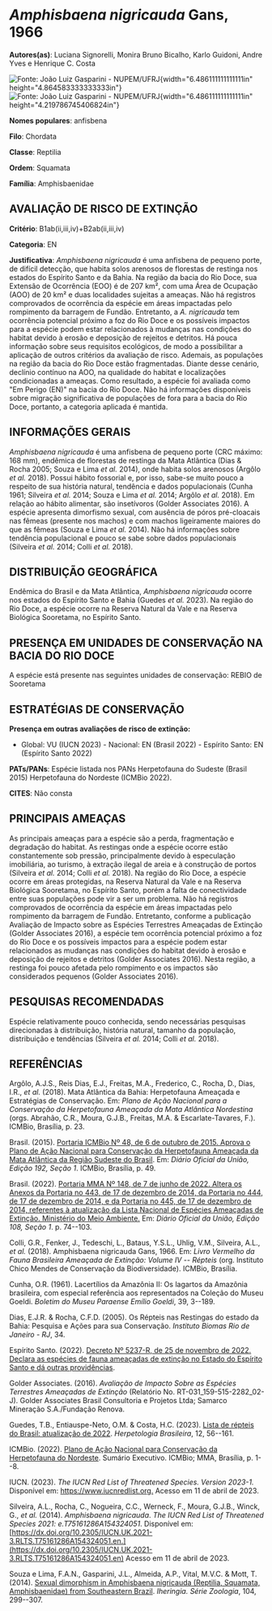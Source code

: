 # *Amphisbaena nigricauda* Gans, 1966

**Autores(as)**: Luciana Signorelli, Monira Bruno Bicalho, Karlo Guidoni, Andre Yves e Henrique C. Costa

![Fonte: João Luiz Gasparini - NUPEM/UFRJ](media/rId20.jpg){width="6.486111111111111in" height="4.864583333333333in"}![Fonte: João Luiz Gasparini - NUPEM/UFRJ](media/rId23.png){width="6.486111111111111in" height="4.219786745406824in"}

**Nomes populares**: anfisbena

**Filo**: Chordata

**Classe**: Reptilia

**Ordem**: Squamata

**Família**: Amphisbaenidae

## AVALIAÇÃO DE RISCO DE EXTINÇÃO

**Critério**: B1ab(ii,iii,iv)+B2ab(ii,iii,iv)

**Categoria**: EN

**Justificativa**: *Amphisbaena nigricauda* é uma anfisbena de pequeno porte, de difícil detecção, que habita solos arenosos de florestas de restinga nos estados do Espírito Santo e da Bahia. Na região da bacia do Rio Doce, sua Extensão de Ocorrência (EOO) é de 207 km², com uma Área de Ocupação (AOO) de 20 km² e duas localidades sujeitas a ameaças. Não há registros comprovados de ocorrência da espécie em áreas impactadas pelo rompimento da barragem de Fundão. Entretanto, a *A. nigricauda* tem ocorrência potencial próximo a foz do Rio Doce e os possíveis impactos para a espécie podem estar relacionados à mudanças nas condições do habitat devido à erosão e deposição de rejeitos e detritos. Há pouca informação sobre seus requisitos ecológicos, de modo a possibilitar a aplicação de outros critérios da avaliação de risco. Ademais, as populações na região da bacia do Rio Doce estão fragmentadas. Diante desse cenário, declínio contínuo na
AOO, na qualidade do habitat e localizações condicionadas a ameaças. Como resultado, a espécie foi avaliada como "Em Perigo (EN)" na bacia do Rio Doce. Não há informações disponíveis sobre migração significativa de populações de fora para a bacia do Rio Doce, portanto, a categoria aplicada é mantida.

## INFORMAÇÕES GERAIS

*Amphisbaena nigricauda* é uma anfisbena de pequeno porte (CRC máximo: 168 mm), endêmica de florestas de restinga da Mata Atlântica (Dias & Rocha 2005; Souza e Lima *et al.* 2014), onde habita solos arenosos (Argôlo *et al.* 2018). Possui hábito fossorial e, por isso, sabe-se muito pouco a respeito de sua história natural, tendência e dados populacionais (Cunha 1961; Silveira *et al.* 2014; Souza e Lima *et al.* 2014; Argôlo *et al.* 2018). Em relação ao hábito alimentar, são insetívoros (Golder Associates 2016). A espécie apresenta dimorfismo sexual, com ausência de póros pré-cloacais nas fêmeas (presente nos machos) e com machos ligeiramente maiores do que as fêmeas (Souza e Lima *et al.* 2014). Não há informações sobre tendência populacional e pouco se sabe sobre dados populacionais (Silveira *et al.* 2014; Colli *et al.* 2018).

## DISTRIBUIÇÃO GEOGRÁFICA

Endêmica do Brasil e da Mata Atlântica, *Amphisbaena nigricauda* ocorre nos estados do Espírito Santo e Bahia (Guedes *et al.* 2023). Na região do Rio Doce, a espécie ocorre na Reserva Natural da Vale e na Reserva Biológica Sooretama, no Espírito Santo.

## PRESENÇA EM UNIDADES DE CONSERVAÇÃO NA BACIA DO RIO DOCE

A espécie está presente nas seguintes unidades de conservação: REBIO de Sooretama

## ESTRATÉGIAS DE CONSERVAÇÃO

**Presença em outras avaliações de risco de extinção:**

-   Global: VU (IUCN 2023) -   Nacional: EN (Brasil 2022) -   Espírito Santo: EN (Espírito Santo 2022)

**PATs/PANs**: Espécie listada nos PANs Herpetofauna do Sudeste (Brasil 2015) Herpetofauna do Nordeste (ICMBio 2022).

**CITES**: Não consta

## PRINCIPAIS AMEAÇAS

As principais ameaças para a espécie são a perda, fragmentação e degradação do habitat. As restingas onde a espécie ocorre estão constantemente sob pressão, principalmente devido à especulação imobiliária, ao turismo, à extração ilegal de areia e à construção de portos (Silveira *et al.* 2014; Colli *et al.* 2018). Na região do Rio Doce, a espécie ocorre em áreas protegidas, na Reserva Natural da Vale e na Reserva Biológica Sooretama, no Espírito Santo, porém a falta de conectividade entre suas populações pode vir a ser um problema. Não há registros comprovados de ocorrência da espécie em áreas impactadas pelo rompimento da barragem de Fundão. Entretanto, conforme a publicação Avaliação de Impacto sobre as Espécies Terrestres Ameaçadas de Extinção (Golder Associates 2016), a espécie tem ocorrência potencial próximo a foz do Rio Doce e os possíveis impactos para a espécie podem estar relacionados as mudanças nas condições do habitat
devido à erosão e deposição de rejeitos e detritos (Golder Associates 2016). Nesta região, a restinga foi pouco afetada pelo rompimento e os impactos são considerados pequenos (Golder Associates 2016).

## PESQUISAS RECOMENDADAS

Espécie relativamente pouco conhecida, sendo necessárias pesquisas direcionadas à distribuição, história natural, tamanho da população, distribuição e tendências (Silveira *et al.* 2014; Colli *et al.* 2018).

## REFERÊNCIAS

Argôlo, A.J.S., Reis Dias, E.J., Freitas, M.A., Frederico, C., Rocha, D., Dias, I.R., *et al.* (2018). Mata Atlântica da Bahia: Herpetofauna Ameaçada e Estratégias de Conservação. Em: *Plano de Ação Nacional para a Conservação da Herpetofauna Ameaçada da Mata Atlântica Nordestina* (orgs. Abrahão, C.R., Moura, G.J.B., Freitas, M.A. & Escarlate-Tavares, F.). ICMBio, Brasília, p. 23.

Brasil. (2015). [Portaria ICMBio Nº 48, de 6 de outubro de 2015. Aprova o Plano de Ação Nacional para Conservação da Herpetofauna Ameaçada da Mata Atlântica da Região Sudeste do Brasil](https://www.gov.br/icmbio/pt-br/assuntos/biodiversidade/pan/pan-herpetofauna-do-sudeste).  Em: *Diário Oficial da União, Edição 192, Seção 1*. ICMBio, Brasília, p.  49.

Brasil. (2022). [Portaria MMA Nº 148, de 7 de junho de 2022. Altera os Anexos da Portaria no 443, de 17 de dezembro de 2014, da Portaria no 444, de 17 de dezembro de 2014, e da Portaria no 445, de 17 de dezembro de 2014, referentes à atualização da Lista Nacional de Espécies Ameaçadas de Extinção. Ministério do Meio Ambiente.](https://in.gov.br/en/web/dou/-/portaria-mma-n-148-de-7-de-junho-de-2022-406272733) Em: *Diário Oficial da União, Edição 108, Seção 1*. p. 74--103.

Colli, G.R., Fenker, J., Tedeschi, L., Bataus, Y.S.L., Uhlig, V.M., Silveira, A.L., *et al.* (2018). Amphisbaena nigricauda Gans, 1966. Em: *Livro Vermelho da Fauna Brasileira Ameaçada de Extinção: Volume IV -- Répteis* (org. Instituto Chico Mendes de Conservação da Biodiversidade).  ICMBio, Brasília.

Cunha, O.R. (1961). Lacertílios da Amazônia II: Os lagartos da Amazônia brasileira, com especial referência aos representados na Coleção do Museu Goeldi. *Boletim do Museu Paraense Emílio Goeldi*, 39, 3--189.

Dias, E.J.R. & Rocha, C.F.D. (2005). Os Répteis nas Restingas do estado da Bahia: Pesquisa e Ações para sua Conservação. *Instituto Biomas Rio de Janeiro - RJ*, 34.

Espírito Santo. (2022). [Decreto Nº 5237-R, de 25 de novembro de 2022.  Declara as espécies de fauna ameaçadas de extinção no Estado do Espírito Santo e dá outras providências](https://iema.es.gov.br/Media/iema/FAUNA/Decreto%205237-R_2022_25-Nov%20-%20Fauna%20(s-peixes)%20-%20Lista%20de%20Esp%C3%A9cies%20Amea%C3%A7adas%20de%20Extin%C3%A7%C3%A3o.pdf).

Golder Associates. (2016). *Avaliação de Impacto Sobre as Espécies Terrestres Ameaçadas de Extinção* (Relatório No.  RT-031_159-515-2282_02-J). Golder Associates Brasil Consultoria e Projetos Ltda; Samarco Mineração S.A./Fundação Renova.

Guedes, T.B., Entiauspe-Neto, O.M. & Costa, H.C. (2023). [Lista de répteis do Brasil: atualização de 2022](https://doi.org/10.5281/zenodo.7829013). *Herpetologia Brasileira*, 12, 56--161.

ICMBio. (2022). [Plano de Ação Nacional para Conservação da Herpetofauna do Nordeste](https://www.gov.br/icmbio/pt-br/assuntos/biodiversidade/pan/pan-herpetofauna-do-nordeste).  Sumário Executivo. ICMBio; MMA, Brasília, p. 1--8.

IUCN. (2023). *The IUCN Red List of Threatened Species. Version 2023-1.* Disponível em: <https://www.iucnredlist.org.> Acesso em 11 de abril de 2023.

Silveira, A.L., Rocha, C., Nogueira, C.C., Werneck, F., Moura, G.J.B., Winck, G., *et al.* (2014). *Amphisbaena nigricauda*. *The IUCN Red List of Threatened Species 2021: e.T75161286A154324051*. Disponível em: [https://dx.doi.org/10.2305/IUCN.UK.2021-3.RLTS.T75161286A154324051.en.](https://dx.doi.org/10.2305/IUCN.UK.2021-3.RLTS.T75161286A154324051.en) Acesso em 11 de abril de 2023.

Souza e Lima, F.A.N., Gasparini, J.L., Almeida, A.P., Vital, M.V.C. & Mott, T. (2014). [Sexual dimorphism in Amphisbaena nigricauda (Reptilia, Squamata, Amphisbaenidae) from Southeastern Brazil](https://doi.org/10.1590/1678-476620141043299307). *Iheringia.  Série Zoologia*, 104, 299--307.
